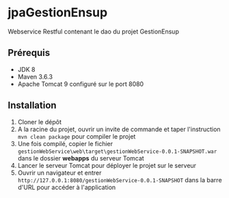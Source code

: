 # jpaGestionEnsup

Webservice Restful contenant le dao du projet GestionEnsup

## Prérequis

- JDK 8
- Maven 3.6.3
- Apache Tomcat 9 configuré sur le port 8080

## Installation

1. Cloner le dépôt
2. A la racine du projet, ouvrir un invite de commande et taper l'instruction `mvn clean package` pour compiler le projet
3. Une fois compilé, copier le fichier `gestionWebService\web\target\gestionWebService-0.0.1-SNAPSHOT.war` dans le dossier **webapps** du serveur Tomcat
4. Lancer le serveur Tomcat pour déployer le projet sur le serveur
5. Ouvrir un navigateur et entrer `http://127.0.0.1:8080/gestionWebService-0.0.1-SNAPSHOT` dans la barre d'URL pour accéder à l'application